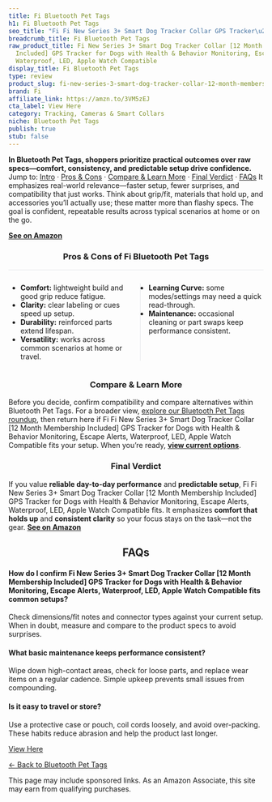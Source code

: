 ```yaml
---
title: Fi Bluetooth Pet Tags
h1: Fi Bluetooth Pet Tags
seo_title: "Fi Fi New Series 3+ Smart Dog Tracker Collar GPS Tracker\u2026"
breadcrumb_title: Fi Bluetooth Pet Tags
raw_product_title: Fi New Series 3+ Smart Dog Tracker Collar [12 Month Membership
  Included] GPS Tracker for Dogs with Health & Behavior Monitoring, Escape Alerts,
  Waterproof, LED, Apple Watch Compatible
display_title: Fi Bluetooth Pet Tags
type: review
product_slug: fi-new-series-3-smart-dog-tracker-collar-12-month-membership-included-g-78e9a1fc
brand: Fi
affiliate_link: https://amzn.to/3VM5zEJ
cta_label: View Here
category: Tracking, Cameras & Smart Collars
niche: Bluetooth Pet Tags
publish: true
stub: false
---
```


<div id="intro" class="full-width"><p><strong>In Bluetooth Pet Tags, shoppers prioritize practical outcomes over raw specs&mdash;comfort, consistency, and predictable setup drive confidence.</strong> Jump to: <a href="#intro">Intro</a> · <a href="#pros-cons">Pros &amp; Cons</a> · <a href="#compare-more">Compare &amp; Learn More</a> · <a href="#verdict">Final Verdict</a> · <a href="#faqs">FAQs</a> It emphasizes real-world relevance&mdash;faster setup, fewer surprises, and compatibility that just works. Think about grip/fit, materials that hold up, and accessories you’ll actually use; these matter more than flashy specs. The goal is confident, repeatable results across typical scenarios at home or on the go.</p><p><a href="https://amzn.to/3VM5zEJ" rel="nofollow sponsored noopener" target="_blank"><strong>See on Amazon</strong></a></p></div>
<h3 id="pros-cons" style="text-align:center;">Pros &amp; Cons of Fi Bluetooth Pet Tags</h3>
<div class="pc-grid" style="display:grid;grid-template-columns:1fr 1fr;gap:16px;border-top:1px solid #e5e7eb;padding-top:12px;">
  <ul>
    <li><strong>Comfort:</strong> lightweight build and good grip reduce fatigue.</li>
    <li><strong>Clarity:</strong> clear labeling or cues speed up setup.</li>
    <li><strong>Durability:</strong> reinforced parts extend lifespan.</li>
    <li><strong>Versatility:</strong> works across common scenarios at home or travel.</li>
  </ul>
  <ul style="border-left:1px solid #e5e7eb;padding-left:16px;">
    <li><strong>Learning Curve:</strong> some modes/settings may need a quick read-through.</li>
    <li><strong>Maintenance:</strong> occasional cleaning or part swaps keep performance consistent.</li>
  </ul>
</div>


<h3 id="compare-more" style="text-align:center;">Compare &amp; Learn More</h3>
<p>Before you decide, confirm compatibility and compare alternatives within Bluetooth Pet Tags. For a broader view, <a href="#">explore our Bluetooth Pet Tags roundup</a>, then return here if Fi Fi New Series 3+ Smart Dog Tracker Collar [12 Month Membership Included] GPS Tracker for Dogs with Health & Behavior Monitoring, Escape Alerts, Waterproof, LED, Apple Watch Compatible fits your setup. When you’re ready, <a href="https://amzn.to/3VM5zEJ" rel="nofollow sponsored noopener" target="_blank"><strong>view current options</strong></a>.</p>

<h3 id="verdict" style="text-align:center;">Final Verdict</h3>
<p>If you value <strong>reliable day-to-day performance</strong> and <strong>predictable setup</strong>, Fi Fi New Series 3+ Smart Dog Tracker Collar [12 Month Membership Included] GPS Tracker for Dogs with Health & Behavior Monitoring, Escape Alerts, Waterproof, LED, Apple Watch Compatible fits. It emphasizes <strong>comfort that holds up</strong> and <strong>consistent clarity</strong> so your focus stays on the task&mdash;not the gear. <a href="https://amzn.to/3VM5zEJ" rel="nofollow sponsored noopener" target="_blank"><strong>See on Amazon</strong></a></p>

<h2 id="faqs" style="text-align:center;">FAQs</h2>
<h4><strong>How do I confirm Fi New Series 3+ Smart Dog Tracker Collar [12 Month Membership Included] GPS Tracker for Dogs with Health & Behavior Monitoring, Escape Alerts, Waterproof, LED, Apple Watch Compatible fits common setups?</strong></h4>
<p>Check dimensions/fit notes and connector types against your current setup. When in doubt, measure and compare to the product specs to avoid surprises.</p>
<h4><strong>What basic maintenance keeps performance consistent?</strong></h4>
<p>Wipe down high-contact areas, check for loose parts, and replace wear items on a regular cadence. Simple upkeep prevents small issues from compounding.</p>
<h4><strong>Is it easy to travel or store?</strong></h4>
<p>Use a protective case or pouch, coil cords loosely, and avoid over-packing. These habits reduce abrasion and help the product last longer.</p>

<p><a class="btn" href="https://amzn.to/3VM5zEJ" target="_blank" rel="nofollow sponsored noopener">View Here</a></p>
<p><a href="/roundups/tracking-cameras-smart-collars/bluetooth-pet-tags/">← Back to Bluetooth Pet Tags</a></p>
<aside class="disclosure">This page may include sponsored links. As an Amazon Associate, this site may earn from qualifying purchases.</aside>
